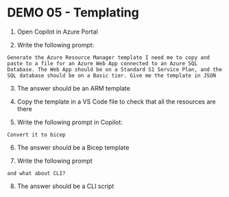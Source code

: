 # DEMO 05 - Templating

1) Open Copilot in Azure Portal

2) Write the following prompt:

```
Generate the Azure Resource Manager template I need me to copy and paste to a file for an Azure Web App connected to an Azure SQL Database. The Web App should be on a Standard S1 Service Plan, and the SQL database should be on a Basic tier. Give me the template in JSON
```

3) The answer should be an ARM template

4) Copy the template in a VS Code file to check that all the resources are there

5) Write the following prompt in Copilot:

```
Convert it to bicep
```

6) The answer should be a Bicep template

7) Write the following prompt

```
and what about CLI?
```

8) The answer should be a CLI script